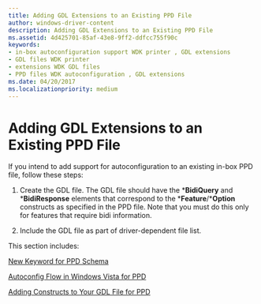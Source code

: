 ```yaml
---
title: Adding GDL Extensions to an Existing PPD File
author: windows-driver-content
description: Adding GDL Extensions to an Existing PPD File
ms.assetid: 4d425701-85af-43e8-9ff2-ddfcc755f90c
keywords:
- in-box autoconfiguration support WDK printer , GDL extensions
- GDL files WDK printer
- extensions WDK GDL files
- PPD files WDK autoconfiguration , GDL extensions
ms.date: 04/20/2017
ms.localizationpriority: medium
---
```


# Adding GDL Extensions to an Existing PPD File


If you intend to add support for autoconfiguration to an existing in-box PPD file, follow these steps:

1.  Create the GDL file. The GDL file should have the \***BidiQuery** and \***BidiResponse** elements that correspond to the \***Feature**/\***Option** constructs as specified in the PPD file. Note that you must do this only for features that require bidi information.

2.  Include the GDL file as part of driver-dependent file list.

This section includes:

[New Keyword for PPD Schema](new-keyword-for-ppd-schema.md)

[Autoconfig Flow in Windows Vista for PPD](autoconfig-flow-in-windows-vista-for-ppd.md)

[Adding Constructs to Your GDL File for PPD](adding-constructs-to-your-gdl-file-for-ppd.md)

 

 




